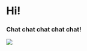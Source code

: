 <style>
body {
  background-image: url('https://wallpaperaccess.com/full/2616892.jpg');
}
</style>
<body>
<h1>Hi!</h1>
<p></p>

<h3>Chat chat chat chat chat!</h3>

<!-- EyeLevel.ai Chat --> <script>!function(){if(window.eyelevel)return;window.eyelevel = [];window.eyusername = 'e80084b3-6732-4d06-90db-fe9381ba9170';window.eyelevel.push(['init', { username: window.eyusername, origin: 'web', env: 'dev' }]);var t=document.createElement('script');t.type='text/javascript',t.async=!0,t.src='https://cdn.eyelevel.ai/chat/eyelevel.js?v=1.3';var e=document.getElementsByTagName('script')[0];e.parentNode.insertBefore(t,e)}();</script> <!-- End EyeLevel.ai Chat -->
</body>

<img src="https://upload.eyelevel.ai/logo/10000000212.svg" />
